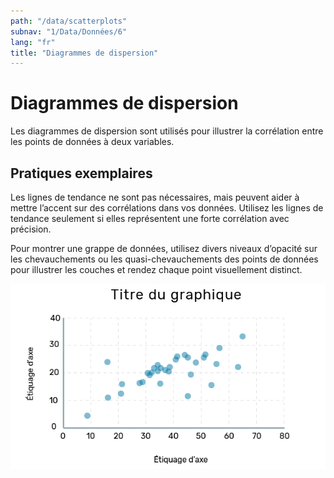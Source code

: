 ```yaml
---
path: "/data/scatterplots"
subnav: "1/Data/Données/6"
lang: "fr"
title: "Diagrammes de dispersion"
---
```


<helmet>
<title> Diagrammes de dispersion - Système de conception Aurora </title>
</helmet>

# Diagrammes de dispersion

Les diagrammes de dispersion sont utilisés pour illustrer la corrélation entre les points de données à deux variables.

## Pratiques exemplaires

Les lignes de tendance ne sont pas nécessaires, mais peuvent aider à mettre l’accent sur des corrélations dans vos données. Utilisez les lignes de tendance seulement si elles représentent une forte corrélation avec précision.

Pour montrer une grappe de données, utilisez divers niveaux d’opacité sur les chevauchements ou les quasi-chevauchements des points de données pour illustrer les couches et rendez chaque point visuellement distinct.

![Image exemplaire du style d'une diagramme de dispersion](../../../img\examples\scatterplot_2_fr.png)

